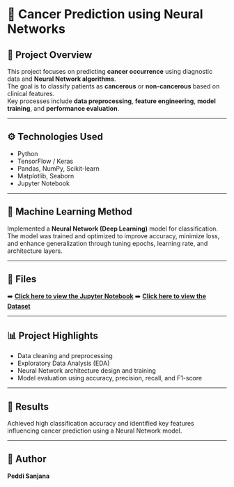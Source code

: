 # 🧬 Cancer Prediction using Neural Networks

## 📘 Project Overview
This project focuses on predicting **cancer occurrence** using diagnostic data and **Neural Network algorithms**.  
The goal is to classify patients as **cancerous** or **non-cancerous** based on clinical features.  
Key processes include **data preprocessing**, **feature engineering**, **model training**, and **performance evaluation**.

---

## ⚙️ Technologies Used
- Python  
- TensorFlow / Keras  
- Pandas, NumPy, Scikit-learn  
- Matplotlib, Seaborn  
- Jupyter Notebook  

---

## 🧩 Machine Learning Method
Implemented a **Neural Network (Deep Learning)** model for classification.  
The model was trained and optimized to improve accuracy, minimize loss, and enhance generalization through tuning epochs, learning rate, and architecture layers.

---

## 📂 Files
➡️ [**Click here to view the Jupyter Notebook**](Cancer_Project_AI_IoA_23_11_2024.ipynb)
➡️ [**Click here to view the Dataset**](cancer.xls)

---

## 📊 Project Highlights
- Data cleaning and preprocessing  
- Exploratory Data Analysis (EDA)  
- Neural Network architecture design and training  
- Model evaluation using accuracy, precision, recall, and F1-score  

---

## 🧾 Results
Achieved high classification accuracy and identified key features influencing cancer prediction using a Neural Network model.

---

## 🙌 Author
**Peddi Sanjana**
